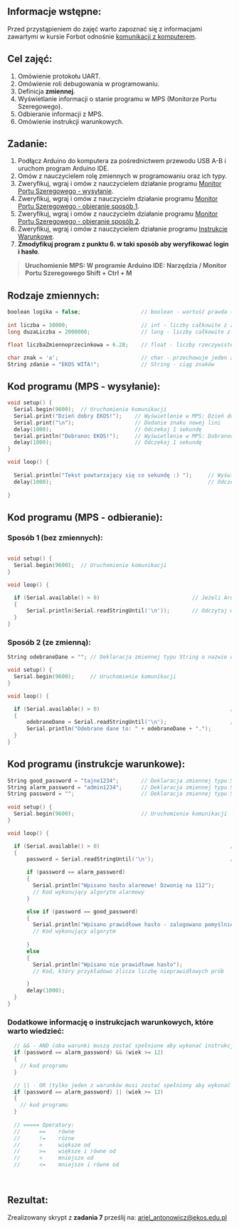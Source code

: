 ## Informacje wstępne:

Przed przystąpieniem do zajęć warto zapoznać się z informacjami zawartymi w kursie Forbot odnośnie [komunikacji z komputerem](https://forbot.pl/blog/kurs-arduino-uart-komunikacja-z-komputerem-pc-zmienne-id3836).

## Cel zajęć:
1. Omówienie protokołu UART.
1. Omówienie roli debugowania w programowaniu.
2. Definicja **zmiennej**.
3. Wyświetlanie informacji o stanie programu w MPS (Monitorze Portu Szeregowego).
4. Odbieranie informacji z MPS.
5. Omówienie instrukcji warunkowych.

## Zadanie:
1. Podłącz Arduino do komputera za pośrednictwem przewodu USB A-B i uruchom program Arduino IDE.
2. Omów z nauczycielem rolę zmiennych w programowaniu oraz ich typy.
3. Zweryfikuj, wgraj i omów z nauczycielem działanie programu [Monitor Portu Szeregowego - wysyłanie]().
4. Zweryfikuj, wgraj i omów z nauczycielm działanie programu [Monitor Portu Szeregowego - obieranie sposób 1]().
5. Zweryfikuj, wgraj i omów z nauczycielm działanie programu [Monitor Portu Szeregowego - obieranie sposób 2]().
6. Zweryfikuj, wgraj i omów z nauczycielem działanie programu [Instrukcje Warunkowe]().
7. **Zmodyfikuj program z punktu 6. w taki sposób aby weryfikować login i hasło**.

> **Uruchomienie MPS: W programie Arduino IDE: Narzędzia / Monitor Portu Szeregowego Shift + Ctrl + M**

## Rodzaje zmiennych:
```c++
boolean logika = false;                   // boolean - wartość prawda (true) lub fałsz (false)
  
int liczba = 30000;                       // int - liczby całkowite z zakresu -32,768 do 32,767 (w Arduino Uno)
long duzaLiczba = 2000000;                // long - liczby całkowite z zakresu -2,147,483,648 do 2,147,483,647

float liczbaZmiennoprzecinkowa = 6.28;    // float - liczby rzeczywiste zajmujące w pamięci 4 bajty.

char znak = 'a';                          // char - przechowuje jeden znak
String zdanie = "EKOS WITA!";             // String - ciąg znaków

```
## Kod programu (MPS - wysyłanie):
```c++
void setup() {
  Serial.begin(9600);  // Uruchomienie komunikacji
  Serial.print("Dzień dobry EKOS!");    // Wyświetlenie w MPS: Dzień dobry EKOS!   (bez znaku nowej lini)
  Serial.print("\n");                   // Dodanie znaku nowej lini
  delay(1000);                          // Odczekaj 1 sekundę
  Serial.println("Dobranoc EKOS!");     // Wyświetlenie w MPS: Dobranoc EKOS! (wraz ze znakiem nowej lini) 
  delay(1000);                          // Odczekaj 1 sekundę
}

void loop() {
  
  Serial.println("Tekst powtarzający się co sekundę :) ");     // Wyświetlenie w MPS: Tekst potwarzający się co sekundę :)
  delay(1000);                                                 // Odczekaj 1 sekundę
  
}

```
## Kod programu (MPS - odbieranie):
### Sposób 1 (bez zmiennych):
```c++

void setup() {
  Serial.begin(9600);  // Uruchomienie komunikacji
}

void loop() {

  if (Serial.available() > 0)                             // Jeżeli Arduino odebrało dane to ..
  {       
      Serial.println(Serial.readStringUntil('\n'));       // Odczytaj wszystkie znaki do momentu wystąpienia znaku nowej lini
  }
}

```

### Sposób 2 (ze zmienną):
```c++
String odebraneDane = ""; // Deklaracja zmiennej typu String o nazwie odebraneDane

void setup() {
  Serial.begin(9600);     // Uruchomienie komunikacji
}

void loop() {

  if (Serial.available() > 0)                                         // Jeżeli Arduino odebrało dane to ..
  {       
      odebraneDane = Serial.readStringUntil('\n');                    // Odczytaj wszystkie znaki do momentu wystąpienia znaku nowej lini i zapisz je w zmiennej odebraneDane
      Serial.println("Odebrane dane to: " + odebraneDane + ".");        // Wyświetl komunikat w MPS 
  }
}
```

## Kod programu (instrukcje warunkowe):
```c++
String good_password = "tajne1234";       // Deklaracja zmiennej typu String o nazwie good_password
String alarm_password = "admin1234";      // Deklaracja zmiennej typu String o nazwie alarm_password
String password = "";                     // Deklaracja zmiennej typu String o nazwie password
    
void setup() {
  Serial.begin(9600);                     // Uruchomienie komunikacji
}

void loop() {

  if (Serial.available() > 0)                                         // Jeżeli Arduino odebrało dane to ..
  {       
      password = Serial.readStringUntil('\n');                        // Odczytaj wszystkie znaki do momentu wystąpienia znaku nowej lini i zapisz je w zmiennej password

      if (password == alarm_password)                                             // Jeżeli w zmiennej password jest to samo co w zmiennej alarm_password to ...
      {
        Serial.println("Wpisano hasło alarmowe! Dzwonię na 112");      
        // Kod wykonujący algorytm alarmowy
      }

      else if (password == good_password)                                         // W przeciwnym wypadku jeśli w zmiennej password jest to samo co w zmiennej good_password to ...
      {
        Serial.println("Wpisano prawidłowe hasło - zalogowano pomyślnie");         
        // Kod wykonujący algorytm 
           
      }
      else                                                                        // Jeśli żaden z powyższych warunków nie został spełniony to ..
      {
        Serial.println("Wpisano nie prawidłowe hasło");
        // Kod, który przykładowo zlicza liczbę nieprawidłowych prób

      }
      delay(1000);
  }
}
```
### Dodatkowe informację o instrukcjach warunkowych, które warto wiedzieć:
```c++
  // && - AND (oba warunki muszą zostać spełnione aby wykonać instrukcję)
  if (password == alarm_password) && (wiek >= 12)     
  {
    // kod programu
  }

  // || - OR (tylko jeden z warunków musi zostać spełniony aby wykonać instrukcję
  if (password == alarm_password) || (wiek >= 12)      
  {
    // kod programu
  }
  
  // ===== Operatory:
  //      ==    równe
  //      !=    różne
  //      >     większe od
  //      >=    większe i równe od
  //      <     mniejsze od
  //      <=    mniejsze i równe od
  
  

```
## Rezultat:
Zrealizowany skrypt z **zadania 7** prześlij na: ariel_antonowicz@ekos.edu.pl
